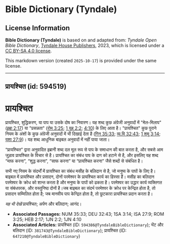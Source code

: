 # Bible Dictionary (Tyndale)

## License Information

**Bible Dictionary (Tyndale)** is based on and adapted from: _Tyndale Open Bible Dictionary_, [Tyndale House Publishers](https://tyndaleopenresources.com/), 2023, which is licensed under a [CC BY-SA 4.0 license](https://creativecommons.org/licenses/by-sa/4.0/legalcode.en).

This markdown version (created `2025-10-17`) is provided under the same license.



--------------------------------

## प्रायश्चित (id: 594519)

प्रायश्चित
==========

प्रायश्चित, शुद्धिकरण, या पाप या उसके दोष का निवारण। यह शब्द कुछ अंग्रेजी अनुवादों में "मेल\-मिलाप" ([इब्रा 2:17](https://ref.ly/Heb2:17)) या "प्रसन्नता" ([रोम 3:25](https://ref.ly/Rom3:25); [1 यूह 2:2](https://ref.ly/1John2:2); [4:10](https://ref.ly/1John4:10)) के लिए आता है। "प्रायश्चित" कुछ पुराने नियम के अंशों के कुछ अंग्रेजी अनुवादों में भी दिखाई देता है ([गिन 35:33](https://ref.ly/Num35:33); [व्य.वि 32:43](https://ref.ly/Deut32:43); [1 शमू 3:14](https://ref.ly/1Sam3:14); [यशा 27:9](https://ref.ly/Isa27:9))। यह शब्द आधुनिक बाइबल अनुवादों में नहीं पाया जाता।

“प्रायश्चित” द्वारा अनुवादित इब्रानी शब्द दल मूल रूप से पाप के समाधान की बात करता है, और सबसे आम जुड़ाव प्रायश्चित के विचार से है। प्रायश्चित का संबंध पाप के दाग को हटाने से है, और इसलिए यह शब्द “माफ करना”, “शुद्ध करना”, “साफ करना” या “प्रायश्चित करना” जैसे शब्दों से संबंधित है।

सभी नए नियम के संदर्भों में प्रायश्चित का संबंध मसीह के बलिदान से है, जो मनुष्य के पापों के लिए है। बाइबल में प्रायश्चित और प्रसादन, दोनों परमेश्वर के प्रायश्चित कार्य का हिस्सा हैं। मसीह का बलिदान परमेश्वर के क्रोध को शान्त करता है और मनुष्य के पापों को ढकता है। परमेश्वर का उद्धार कार्य व्यक्तिगत या संबंधपरक, और वस्तुनिष्ठ दोनों है।जब बाइबल का संदर्भ परमेश्वर के क्रोध पर केन्द्रित होता है, तो प्रसादन सम्मिलित होता है; जब मानवीय पाप केन्द्रित होता है, तो छुटकारा प्रायश्चित प्रदान करता है।

*यह भी देखें* प्रायश्चित; अर्पण और बलिदान; आनंद।

* **Associated Passages:** NUM 35:33; DEU 32:43; 1SA 3:14; ISA 27:9; ROM 3:25; HEB 2:17; 1JN 2:2; 1JN 4:10
* **Associated Articles:** प्रायश्चित (ID: `594386@TyndaleBibleDictionary`); भेंट और बलिदान (ID: `381743@TyndaleBibleDictionary`); प्रायश्चित (ID: `647210@TyndaleBibleDictionary`)

